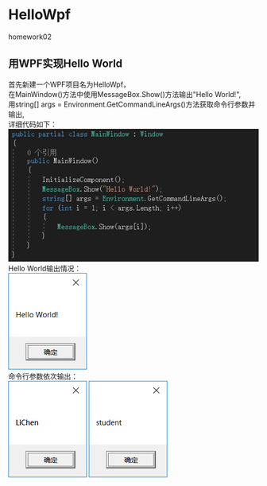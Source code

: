 # HelloWpf
homework02
## 用WPF实现Hello World
首先新建一个WPF项目名为HelloWpf，  
在MainWindow()方法中使用MessageBox.Show()方法输出"Hello World!",  
用string[] args = Environment.GetCommandLineArgs()方法获取命令行参数并输出,  
详细代码如下：  
![image](https://github.com/3017218159/HelloWpf/blob/master/1.png)  
Hello World输出情况：  
![image](https://github.com/3017218159/HelloWpf/blob/master/2.png)  
命令行参数依次输出：  
![image](https://github.com/3017218159/HelloWpf/blob/master/3.png)
![image](https://github.com/3017218159/HelloWpf/blob/master/4.png)

